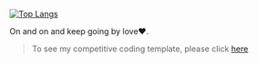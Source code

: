 <!-- # Welcome to [Staler2019](https://github.com/Staler2019)'s Space -->

<!-- ## Documentation of me -->

<!-- [![Anurag's github stats](https://github-readme-stats.vercel.app/api?username=Staler2019&count_private=true&show_icons=true)](https://github.com/anuraghazra/github-readme-stats) -->

[![Top Langs](https://github-readme-stats.vercel.app/api/top-langs/?username=Staler2019&layout=compact&langs_count=8&hide=jupyter%20notebook)](https://github.com/anuraghazra/github-readme-stats)

<!-- ## My featured repo

[![Readme Card](https://github-readme-stats.vercel.app/api/pin/?username=Staler2019&repo=High-school-codings)](https://github.com/anuraghazra/github-readme-stats) [![Readme Card](https://github-readme-stats.vercel.app/api/pin/?username=Staler2019&repo=Staler-downloader)](https://github.com/anuraghazra/github-readme-stats)
[![Readme Card](https://github-readme-stats.vercel.app/api/pin/?username=Staler2019&repo=Algorithm)](https://github.com/anuraghazra/github-readme-stats) [![Readme Card](https://github-readme-stats.vercel.app/api/pin/?username=Staler2019&repo=Chinese-number-identification)](https://github.com/anuraghazra/github-readme-stats)
[![Readme Card](https://github-readme-stats.vercel.app/api/pin/?username=Staler2019&repo=OJ-problem-solving)](https://github.com/anuraghazra/github-readme-stats) -->

On and on and keep going by love:heart:.

> To see my competitive coding template, please click [here](https://gist.github.com/Staler2019/0bbbfd4fb13413a44d48ed0ce91576ee)

<!-- ## Environment Installation

see [Windows Environment Installation](https://github.com/Staler2019/Code/blob/master/Windows%20Environment%20Installation/README.md) -->
